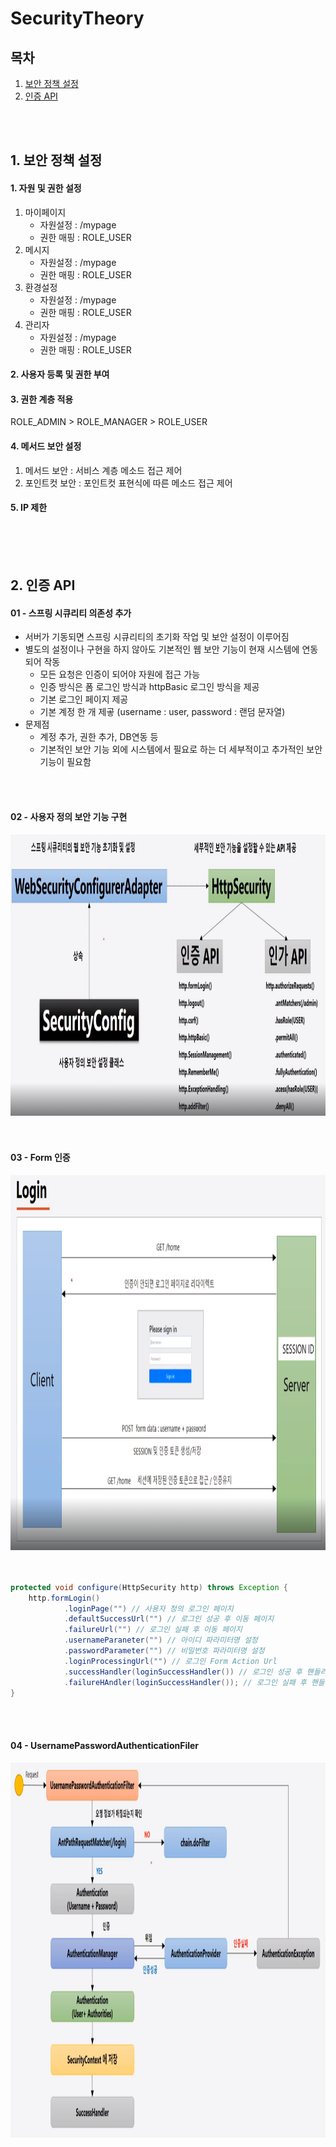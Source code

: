 # SecurityTheory

## 목차
1. [보안 정책 설정](#1-보안-정책-설정)
2. [인증 API](#2-인증-api)

<br>
&nbsp

## 1. 보안 정책 설정
#### 1. 자원 및 권한 설정
1. 마이페이지
    - 자원설정 : /mypage
    - 권한 매핑 : ROLE_USER   
2. 메시지
    - 자원설정 : /mypage
    - 권한 매핑 : ROLE_USER   
3. 환경설정
    - 자원설정 : /mypage
    - 권한 매핑 : ROLE_USER   
4. 관리자
    - 자원설정 : /mypage
    - 권한 매핑 : ROLE_USER

#### 2. 사용자 등록 및 권한 부여


#### 3. 권한 계층 적용
ROLE_ADMIN > ROLE_MANAGER > ROLE_USER

#### 4. 메서드 보안 설정
1. 메서드 보안 : 서비스 계층 메소드 접근 제어
2. 포인트컷 보안 : 포인트컷 표현식에 따른 메소드 접근 제어

#### 5. IP 제한


<br>
<br>
&nbsp





## 2. 인증 API
#### 01 - 스프링 시큐리티 의존성 추가
- 서버가 기동되면 스프링 시큐리티의 초기화 작업 및 보안 설정이 이루어짐
- 별도의 설정이나 구현을 하지 않아도 기본적인 웹 보안 기능이 현재 시스템에 연동되어 작동
     - 모든 요청은 인증이 되어야 자원에 접근 가능 
     - 인증 방식은 폼 로그인 방식과 httpBasic 로그인 방식을 제공
     - 기본 로그인 페이지 제공
     - 기본 계정 한 개 제곻 (username : user, password : 랜덤 문자열)
- 문제점
     - 계정 추가, 권한 추가, DB연동 등
     - 기본적인 보안 기능 외에 시스템에서 필요로 하는 더 세부적이고 추가적인 보안 기능이 필요함
  
<br>
&nbsp

#### 02 - 사용자 정의 보안 기능 구현
<img src="img_1.png" height="450px" width="100%">

<br>
&nbsp
<br>
&nbsp


#### 03 - Form 인증
<img src="img_2.png" height="600px" width="100%">

<br>
&nbsp
<br>
&nbsp


```java
protected void configure(HttpSecurity http) throws Exception {
    http.formLogin()
            .loginPage("") // 사용자 정의 로그인 페이지
            .defaultSuccessUrl("") // 로그인 성공 후 이동 페이지
            .failureUrl("") // 로그인 실패 후 이동 페이지
            .usernameParaneter("") // 아이디 파라미터명 설정
            .passwordParameter("") // 비밀번호 파라미터명 설정
            .loginProcessingUrl("") // 로그인 Form Action Url
            .successHandler(loginSuccessHandler()) // 로그인 성공 후 핸들러
            .failureHAndler(loginSuccessHandler()); // 로그인 실패 후 핸들러
}
```

<br>
&nbsp

#### 04 - UsernamePasswordAuthenticationFiler
<img src="img_3.png" height="600px" width="100%">


